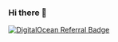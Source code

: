 ### Hi there 👋

[![DigitalOcean Referral Badge](https://web-platforms.sfo2.cdn.digitaloceanspaces.com/WWW/Badge%201.svg)](https://www.digitalocean.com/?refcode=6d63eb14bcbe&utm_campaign=Referral_Invite&utm_medium=Referral_Program&utm_source=badge)
